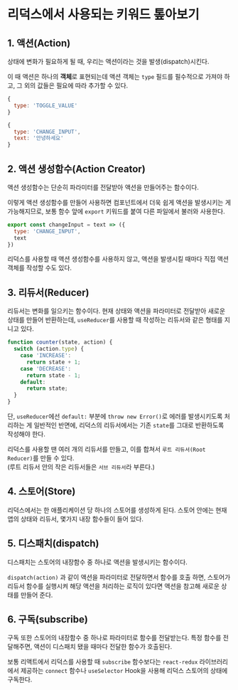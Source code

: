 # 리덕스에서 사용되는 키워드 톺아보기

## 1. 액션(Action)
상태에 변화가 필요하게 될 때, 우리는 액션이라는 것을 발생(dispatch)시킨다. 

이 때 액션은 하나의 **객체**로 표현되는데 액션 객체는 `type` 필드를 필수적으로 가져야 하고, 그 외의 값들은 필요에 따라 추가할 수 있다. 

```js
{
  type: 'TOGGLE_VALUE'
}
```
```js
{
  type: 'CHANGE_INPUT',
  text: '안녕하세요'
}
```

## 2. 액션 생성함수(Action Creator)
액션 생성함수는 단순히 파라미터를 전달받아 액션을 만들어주는 함수이다. 

이렇게 액션 생성함수를 만들어 사용하면 컴포넌트에서 더욱 쉽게 액션을 발생시키는 게 가능해지므로, 보통 함수 앞에 `export` 키워드를 붙여 다른 파일에서 불러와 사용한다. 

```js
export const changeInput = text => ({
  type: 'CHANGE_INPUT',
  text
})
```

리덕스를 사용할 때 액션 생성함수를 사용하지 않고, 액션을 발생시킬 때마다 직접 액션 객체를 작성할 수도 있다. 


## 3. 리듀서(Reducer)
리듀서는 변화를 일으키는 함수이다. 현재 상태와 액션을 파라미터로 전달받아 새로운 상태를 만들어 반환하는데, `useReducer`를 사용할 때 작성하는 리듀서와 같은 형태를 지니고 있다. 

```js
function counter(state, action) {
  switch (action.type) {
    case 'INCREASE':
      return state + 1;
    case 'DECREASE':
      return state - 1;
    default:
      return state;
  }
}
```

단, `useReducer`에선 `default:` 부분에 `throw new Error()`로 에러를 발생시키도록 처리하는 게 일반적인 반면에, 리덕스의 리듀서에서는 기존 `state`를 그대로 반환하도록 작성해야 한다. 

리덕스를 사용할 땐 여러 개의 리듀서를 만들고, 이를 합쳐서 `루트 리듀서(Root Reducer)`를 만들 수 있다.      
(루트 리듀서 안의 작은 리듀서들은 `서브 리듀서`라 부른다.) 


## 4. 스토어(Store)
리덕스에서는 한 애플리케이션 당 하나의 스토어를 생성하게 된다. 스토어 안에는 현재 앱의 상태와 리듀서, 몇가지 내장 함수들이 들어 있다. 


## 5. 디스패치(dispatch)
디스패치는 스토어의 내장함수 중 하나로 액션을 발생시키는 함수이다. 

`dispatch(action)` 과 같이 액션을 파라미터로 전달하면서 함수를 호출 하면, 스토어가 리듀서 함수를 실행시켜 해당 액션을 처리하는 로직이 있다면 액션을 참고해 새로운 상태를 만들어 준다.  


## 6. 구독(subscribe)
구독 또한 스토어의 내장함수 중 하나로 파라미터로 함수를 전달받는다. 특정 함수를 전달해주면, 액션이 디스패치 됐을 때마다 전달한 함수가 호출된다.

보통 리액트에서 리덕스를 사용할 때 `subscribe` 함수보다는 `react-redux` 라이브러리에서 제공하는 `connect` 함수나 `useSelector` Hook을 사용해 리덕스 스토어의 상태에 구독한다. 

